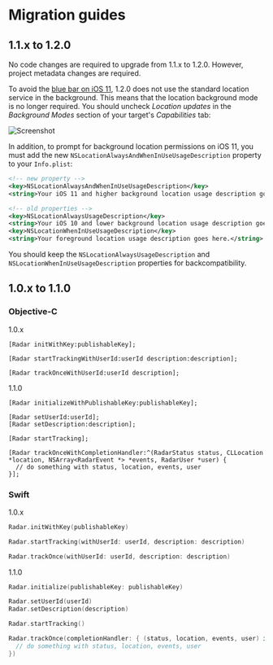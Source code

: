 # Migration guides

## 1.1.x to 1.2.0

No code changes are required to upgrade from 1.1.x to 1.2.0. However, project metadata changes are required.

To avoid the [blue bar on iOS 11](https://blog.onradar.com/making-sense-of-new-background-location-restrictions-in-ios-11-and-android-o-2c35eaf7af), 1.2.0 does not use the standard location service in the background. This means that the location background mode is no longer required. You should uncheck *Location updates* in the *Background Modes* section of your target's *Capabilities* tab:

![Screenshot](https://raw.githubusercontent.com/radarlabs/radar-sdk-ios/master/Images/0.png)

In addition, to prompt for background location permissions on iOS 11, you must add the new `NSLocationAlwaysAndWhenInUseUsageDescription` property to your `Info.plist`:

```xml
<!-- new property -->
<key>NSLocationAlwaysAndWhenInUseUsageDescription</key>
<string>Your iOS 11 and higher background location usage description goes here.</string>

<!-- old properties -->
<key>NSLocationAlwaysUsageDescription</key>
<string>Your iOS 10 and lower background location usage description goes here.</string>
<key>NSLocationWhenInUseUsageDescription</key>
<string>Your foreground location usage description goes here.</string>
```

You should keep the `NSLocationAlwaysUsageDescription` and `NSLocationWhenInUseUsageDescription` properties for backcompatibility.

## 1.0.x to 1.1.0

### Objective-C

1.0.x

```objc
[Radar initWithKey:publishableKey];

[Radar startTrackingWithUserId:userId description:description];

[Radar trackOnceWithUserId:userId description];
```

1.1.0

```objc
[Radar initializeWithPublishableKey:publishableKey];

[Radar setUserId:userId];
[Radar setDescription:description];

[Radar startTracking];

[Radar trackOnceWithCompletionHandler:^(RadarStatus status, CLLocation *location, NSArray<RadarEvent *> *events, RadarUser *user) {
  // do something with status, location, events, user
}];
```

### Swift

1.0.x

```swift
Radar.initWithKey(publishableKey)

Radar.startTracking(withUserId: userId, description: description)

Radar.trackOnce(withUserId: userId, description: description)
```

1.1.0

```swift
Radar.initialize(publishableKey: publishableKey)

Radar.setUserId(userId)
Radar.setDescription(description)

Radar.startTracking()

Radar.trackOnce(completionHandler: { (status, location, events, user) in
  // do something with status, location, events, user
})
```

